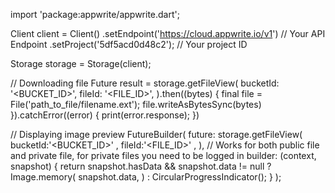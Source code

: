 import 'package:appwrite/appwrite.dart';

Client client = Client()
  .setEndpoint('https://cloud.appwrite.io/v1') // Your API Endpoint
  .setProject('5df5acd0d48c2'); // Your project ID

Storage storage = Storage(client);

// Downloading file
Future result = storage.getFileView(
  bucketId: '<BUCKET_ID>',
  fileId: '<FILE_ID>',
).then((bytes) {
  final file = File('path_to_file/filename.ext');
  file.writeAsBytesSync(bytes)
}).catchError((error) {
    print(error.response);
})

// Displaying image preview
FutureBuilder(
  future: storage.getFileView(
  bucketId:'<BUCKET_ID>' ,
  fileId:'<FILE_ID>' ,
), // Works for both public file and private file, for private files you need to be logged in
  builder: (context, snapshot) {
    return snapshot.hasData && snapshot.data != null
      ? Image.memory(
          snapshot.data,
        )
      : CircularProgressIndicator();
  }
);

